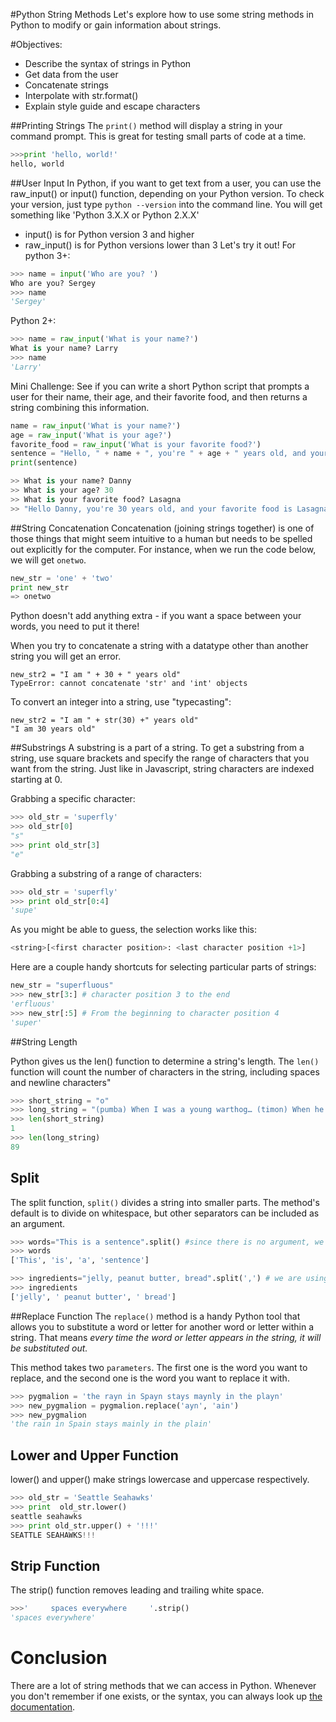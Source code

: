 
#Python String Methods
Let's explore how to use some string methods in Python to modify or gain information about strings.

#Objectives:
+ Describe the syntax of strings in Python
+ Get data from the user
+ Concatenate strings
+ Interpolate with str.format()
+ Explain style guide and escape characters


##Printing Strings
The `print()` method will display a string in your command prompt. This is great for testing small parts of code at a time.

```python
>>>print 'hello, world!'
hello, world
```

##User Input
In Python, if you want to get text from a user, you can use the raw_input() or input() function, depending on your Python version.
To check your version, just type `python --version` into the command line. You will get something like 'Python 3.X.X or Python 2.X.X'
* input() is for Python version 3 and higher
* raw_input() is for Python versions lower than 3
Let's try it out!
For python 3+:

```python
>>> name = input('Who are you? ')
Who are you? Sergey
>>> name
'Sergey'
```

Python 2+:
```python
>>> name = raw_input('What is your name?')
What is your name? Larry
>>> name
'Larry'
```

Mini Challenge: See if you can write a short Python script that prompts a user for their name, their age, and their favorite food, and then returns a string combining this information.

```python
name = raw_input('What is your name?')
age = raw_input('What is your age?')
favorite_food = raw_input('What is your favorite food?')
sentence = "Hello, " + name + ", you're " + age + " years old, and your favorite food is " + favorite_food + "."
print(sentence)

>> What is your name? Danny
>> What is your age? 30
>> What is your favorite food? Lasagna
>> "Hello Danny, you're 30 years old, and your favorite food is Lasagna."

```

##String Concatenation
Concatenation (joining strings together) is one of those things that might seem intuitive to a human but needs to be spelled out explicitly for the computer. For instance, when we run the code below, we will get `onetwo`.

```python
new_str = 'one' + 'two'
print new_str
=> onetwo
```
Python doesn't add anything extra - if you want a space between your words, you need to put it there!

When you try to concatenate a string with a datatype other than another string you will get an error.
```
new_str2 = "I am " + 30 + " years old"
TypeError: cannot concatenate 'str' and 'int' objects
```
To convert an integer into a string, use "typecasting":
```
new_str2 = "I am " + str(30) +" years old"
"I am 30 years old"
```

##Substrings
A substring is a part of a string.  To get a substring from a string, use square brackets and specify the range of characters that you want from the string. Just like in Javascript, string characters are indexed starting at 0.

Grabbing a specific character:
```python
>>> old_str = 'superfly'
>>> old_str[0]
"s"
>>> print old_str[3]
"e"
```

Grabbing a substring of a range of characters:
```python
>>> old_str = 'superfly'
>>> print old_str[0:4]
'supe'
```
As you might be able to guess, the selection works like this:
```python
<string>[<first character position>: <last character position +1>]
```
Here are a couple handy shortcuts for selecting particular parts of strings:

```python
new_str = "superfluous"
>>> new_str[3:] # character position 3 to the end
'erfluous'
>>> new_str[:5] # From the beginning to character position 4
'super'
```
##String Length

Python gives us the len() function to determine a string's length. The `len()` function will count the number of characters in the string, including spaces and newline characters"

```python
>>> short_string = "o"
>>> long_string = "(pumba) When I was a young warthog… (timon) When he was a young waaarthoooooooooooooog!"
>>> len(short_string)
1
>>> len(long_string)
89
```
## Split
The split function, `split()` divides a string into smaller parts. The method's default is to divide on whitespace, but other separators can be included as an argument. 
```python
>>> words="This is a sentence".split() #since there is no argument, we are splitting on whitespace.
>>> words
['This', 'is', 'a', 'sentence']

>>> ingredients="jelly, peanut butter, bread".split(',') # we are using a comma as the divider here.
>>> ingredients
['jelly', ' peanut butter', ' bread']
```

##Replace Function
The `replace()` method is a handy Python tool that allows you to substitute a word or letter for another word or letter within a string. That means *every time the word or letter appears in the string, it will be substituted out.* 

This method takes two `parameters`. The first one is the word you want to replace, and the second one is the word you want to replace it with.


```python
>>> pygmalion = 'the rayn in Spayn stays maynly in the playn'
>>> new_pygmalion = pygmalion.replace('ayn', 'ain')
>>> new_pygmalion
'the rain in Spain stays mainly in the plain'
```


## Lower and Upper Function
lower() and upper() make strings lowercase and uppercase respectively.

```python
>>> old_str = 'Seattle Seahawks'
>>> print  old_str.lower()
seattle seahawks
>>> print old_str.upper() + '!!!'
SEATTLE SEAHAWKS!!!
```

## Strip Function
The strip() function removes leading and trailing white space.
```python
>>>'     spaces everywhere     '.strip()
'spaces everywhere'
```


# Conclusion
There are a lot of string methods that we can access in Python. Whenever you don't remember if one exists, or the syntax, you can always look up [the documentation](https://docs.python.org/2/library/string.html).

